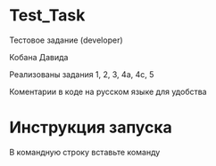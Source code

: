 # Test_Task

Тестовое задание (developer)

Кобана Давида

Реализованы задания 1, 2, 3, 4а, 4с, 5

Коментарии в коде на русском языке для удобства

# Инструкция запуска

В командную строку вставьте команду

